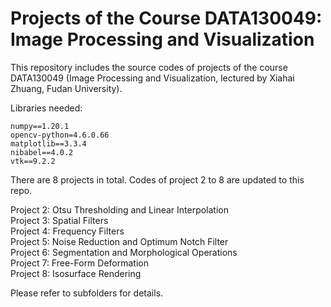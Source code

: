 # Projects of the Course DATA130049: Image Processing and Visualization
This repository includes the source codes of projects of the course DATA130049 (Image Processing and Visualization, lectured by Xiahai Zhuang, Fudan University).

Libraries needed:
```
numpy==1.20.1
opencv-python=4.6.0.66
matplotlib==3.3.4
nibabel==4.0.2
vtk==9.2.2
```

There are 8 projects in total. Codes of project 2 to 8 are updated to this repo.<br>

Project 2: Otsu Thresholding and Linear Interpolation <br>
Project 3: Spatial Filters <br>
Project 4: Frequency Filters <br>
Project 5: Noise Reduction and Optimum Notch Filter <br>
Project 6: Segmentation and Morphological Operations <br>
Project 7: Free-Form Deformation <br>
Project 8: Isosurface Rendering <br>

Please refer to subfolders for details.
